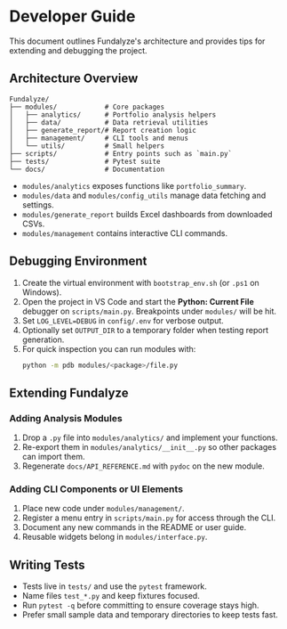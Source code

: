 # Developer Guide

This document outlines Fundalyze's architecture and provides tips for extending
and debugging the project.

## Architecture Overview

```
Fundalyze/
├── modules/            # Core packages
│   ├── analytics/      # Portfolio analysis helpers
│   ├── data/           # Data retrieval utilities
│   ├── generate_report/# Report creation logic
│   ├── management/     # CLI tools and menus
│   └── utils/          # Small helpers
├── scripts/            # Entry points such as `main.py`
├── tests/              # Pytest suite
└── docs/               # Documentation
```

- `modules/analytics` exposes functions like `portfolio_summary`.
- `modules/data` and `modules/config_utils` manage data fetching and settings.
- `modules/generate_report` builds Excel dashboards from downloaded CSVs.
- `modules/management` contains interactive CLI commands.

## Debugging Environment

1. Create the virtual environment with `bootstrap_env.sh` (or `.ps1` on Windows).
2. Open the project in VS Code and start the **Python: Current File** debugger on
   `scripts/main.py`. Breakpoints under `modules/` will be hit.
3. Set `LOG_LEVEL=DEBUG` in `config/.env` for verbose output.
4. Optionally set `OUTPUT_DIR` to a temporary folder when testing report
   generation.
5. For quick inspection you can run modules with:
   ```bash
   python -m pdb modules/<package>/file.py
   ```

## Extending Fundalyze

### Adding Analysis Modules

1. Drop a `.py` file into `modules/analytics/` and implement your functions.
2. Re-export them in `modules/analytics/__init__.py` so other packages can import
   them.
3. Regenerate `docs/API_REFERENCE.md` with `pydoc` on the new module.

### Adding CLI Components or UI Elements

1. Place new code under `modules/management/`.
2. Register a menu entry in `scripts/main.py` for access through the CLI.
3. Document any new commands in the README or user guide.
4. Reusable widgets belong in `modules/interface.py`.

## Writing Tests

- Tests live in `tests/` and use the `pytest` framework.
- Name files `test_*.py` and keep fixtures focused.
- Run `pytest -q` before committing to ensure coverage stays high.
- Prefer small sample data and temporary directories to keep tests fast.
